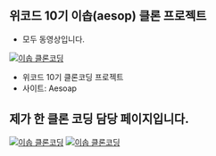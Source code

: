 ## 위코드 10기 이솝(aesop) 클론 프로젝트
* 모두 동영상입니다.

[![이솝 클론코딩](http://img.youtube.com/vi/tCugSJzPjZY/0.jpg)](https://youtu.be/tCugSJzPjZY)

* 위코드 10기 클론코딩 프로젝트
* 사이트: Aesoap

## 제가 한 클론 코딩 담당 페이지입니다.
[![이솝 클론코딩](http://img.youtube.com/vi/fryGcAU3Kn8/0.jpg)](https://youtu.be/fryGcAU3Kn8)
[![이솝 클론코딩](http://img.youtube.com/vi/A3KjQmOt-hk/0.jpg)](https://youtu.be/A3KjQmOt-hk)
